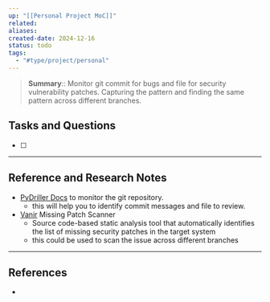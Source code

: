 ```yaml
---
up: "[[Personal Project MoC]]"
related: 
aliases: 
created-date: 2024-12-16
status: todo
tags:
  - "#type/project/personal"
---
```


> **Summary**:: Monitor git commit for bugs and file for security vulnerability patches. Capturing the pattern and finding the same pattern across different branches.

## Tasks and Questions

- [ ]

---

## Reference and Research Notes

- [PyDriller Docs](https://pydriller.readthedocs.io/en/latest/index.html) to monitor the git repository. 
	- this will help you to identify commit messages and file to review.
- [Vanir](https://github.com/google/vanir) Missing Patch Scanner
	- Source code-based static analysis tool that automatically identifies the list of missing security patches in the target system
	- this could be used to scan the issue across different branches
---

## References
- 
